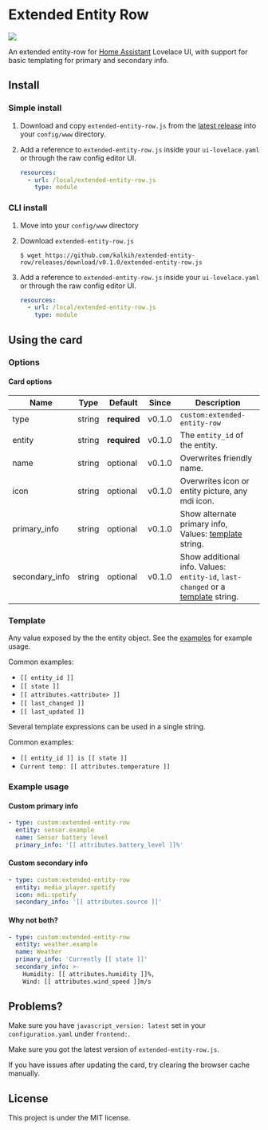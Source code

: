 # Extended Entity Row

[![](https://img.shields.io/github/release/kalkih/extended-entity-row.svg?style=flat-square)](https://github.com/kalkih/extended-entity-row/releases/latest)

An extended entity-row for [Home Assistant](https://home-assistant.io/) Lovelace UI, with support for basic templating for primary and secondary info.

## Install

### Simple install

1. Download and copy `extended-entity-row.js` from the [latest release](https://github.com/kalkih/extended-entity-row/releases/latest) into your `config/www` directory.

2. Add a reference to `extended-entity-row.js` inside your `ui-lovelace.yaml` or through the raw config editor UI.

    ```yaml
    resources:
      - url: /local/extended-entity-row.js
        type: module
    ```

### CLI install

1. Move into your `config/www` directory

2. Download `extended-entity-row.js`

    ```console
    $ wget https://github.com/kalkih/extended-entity-row/releases/download/v0.1.0/extended-entity-row.js
    ```

3. Add a reference to `extended-entity-row.js` inside your `ui-lovelace.yaml` or through the raw config editor UI.

    ```yaml
    resources:
      - url: /local/extended-entity-row.js
        type: module
    ```

## Using the card

### Options

#### Card options
| Name | Type | Default | Since | Description |
|------|------|---------|-------|-------------|
| type | string | **required** | v0.1.0 | `custom:extended-entity-row`
| entity | string | **required** | v0.1.0 | The `entity_id` of the entity.
| name | string | optional | v0.1.0 | Overwrites friendly name.
| icon | string | optional | v0.1.0 | Overwrites icon or entity picture, any mdi icon.
| primary_info | string | optional | v0.1.0 | Show alternate primary info, Values: [template](#template) string.
| secondary_info | string | optional | v0.1.0 | Show additional info. Values: `entity-id`, `last-changed` or a [template](#template) string.


### Template
Any value exposed by the the entity object.
See the [examples](#example-usage) for example usage.

Common examples:
* `[[ entity_id ]]`
* `[[ state ]]`
* `[[ attributes.<attribute> ]]`
* `[[ last_changed ]]`
* `[[ last_updated ]]`

Several template expressions can be used in a single string.

Common examples:
* `[[ entity_id ]] is [[ state ]]`
* `Current temp: [[ attributes.temperature ]]`


### Example usage

#### Custom primary info

```yaml
- type: custom:extended-entity-row
  entity: sensor.example
  name: Sensor battery level
  primary_info: '[[ attributes.battery_level ]]%'
```

#### Custom secondary info

```yaml
- type: custom:extended-entity-row
  entity: media_player.spotify
  icon: mdi:spotify
  secondary_info: '[[ attributes.source ]]'
```

#### Why not both?
```yaml
- type: custom:extended-entity-row
  entity: weather.example
  name: Weather
  primary_info: 'Currently [[ state ]]'
  secondary_info: >-
    Humidity: [[ attributes.humidity ]]%,
    Wind: [[ attributes.wind_speed ]]m/s
```

## Problems?
Make sure you have `javascript_version: latest` set in your `configuration.yaml` under `frontend:`.

Make sure you got the latest version of `extended-entity-row.js`.

If you have issues after updating the card, try clearing the browser cache manually.

## License
This project is under the MIT license.
